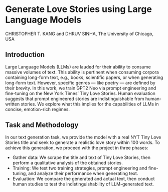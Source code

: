 # Generate Love Stories using Large Language Models

CHRISTOPHER T. KANG and DHRUV SINHA, The University of Chicago, USA

## Introduction

Large Language Models (LLMs) are lauded for their ability to consume massive volumes of text. This ability is pertinent when
consuming corpora containing long-form text, e.g., books, scientific papers, or when generating long-form text. However, specific
genres — like poetry — are defined by their brevity. In this work, we train GPT2 Neo via prompt engineering and fine-tuning on the New
York Times’ Tiny Love Stories. Human evaluation suggests that prompt engineered stories are indistinguishable from human-written
stories. We explore what this implies for the capabilities of LLMs in concise, emotion-rich regimes. 

## Task and Methodology

In our text generation task, we provide the model with a real NYT Tiny Love Stories title and seek to generate a realistic
love story within 100 words. To achieve this generation, we proceed with the project in three phases:

* Gather data: We scrape the title and text of Tiny Love Stories, then perform a qualitative analysis of the
obtained stories.
* Training: We test two training strategies, prompt engineering and fine-tuning, and analyze their performance
when generating text.
* Evaluation: We compare the generated and actual text, then conduct human studies to test the indistinguishability of LLM-generated text.
